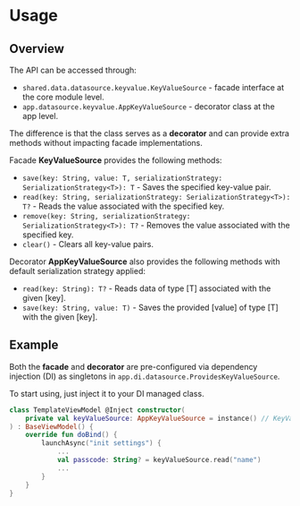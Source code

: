 # Usage

## Overview

The API can be accessed through:
- `shared.data.datasource.keyvalue.KeyValueSource` - facade interface at the core module level.
- `app.datasource.keyvalue.AppKeyValueSource` - decorator class at the app level.

The difference is that the class serves as a **decorator** and can provide extra methods without impacting facade implementations.

Facade **KeyValueSource** provides the following methods:

- `save(key: String, value: T, serializationStrategy: SerializationStrategy<T>): T` - Saves the specified key-value pair.
- `read(key: String, serializationStrategy: SerializationStrategy<T>): T?` - Reads the value associated with the specified key.
- `remove(key: String, serializationStrategy: SerializationStrategy<T>): T?` - Removes the value associated with the specified key.
- `clear()` - Clears all key-value pairs.

Decorator **AppKeyValueSource** also provides the following methods with default serialization strategy applied:

- `read(key: String): T?` - Reads data of type [T] associated with the given [key].
- `save(key: String, value: T)` - Saves the provided [value] of type [T] with the given [key].

## Example

Both the **facade** and **decorator** are pre-configured via dependency injection (DI) as singletons in `app.di.datasource.ProvidesKeyValueSource`.

To start using, just inject it to your DI managed class.

```kotlin
class TemplateViewModel @Inject constructor(
    private val keyValueSource: AppKeyValueSource = instance() // KeyValueSource
) : BaseViewModel() {
    override fun doBind() {
        launchAsync("init settings") {
            ...
            val passcode: String? = keyValueSource.read("name")
            ...
        }
    }
}
```
